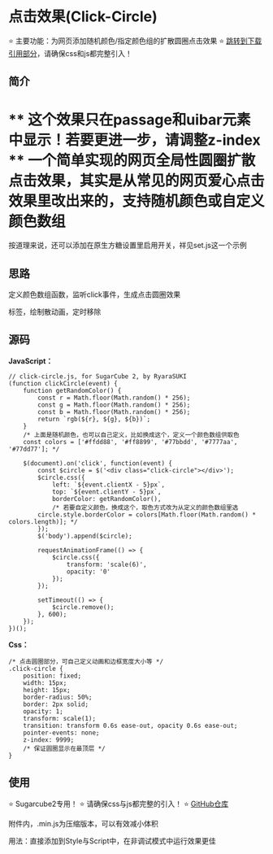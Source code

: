 # 点击效果(Click-Circle)

⭐  主要功能：为网页添加随机颜色/指定颜色组的扩散圆圈点击效果
⭐  [跳转到下载引用部分](##使用)，请确保css和js都完整引入！

## 简介
** 这个效果只在passage和uibar元素中显示！若要更进一步，请调整z-index **
一个简单实现的网页全局性圆圈扩散点击效果，其实是从常见的网页爱心点击效果里改出来的，支持随机颜色或自定义颜色数组
=============================
按道理来说，还可以添加在原生方糖设置里启用开关，祥见set.js这一个示例

## 思路
定义颜色数组函数，监听click事件，生成点击圆圈效果<div>标签，绘制散动画，定时移除

## 源码
**JavaScript：**

```
// click-circle.js, for SugarCube 2, by RyaraSUKI
(function clickCircle(event) {
    function getRandomColor() {
        const r = Math.floor(Math.random() * 256);
        const g = Math.floor(Math.random() * 256);
        const b = Math.floor(Math.random() * 256);
        return `rgb(${r}, ${g}, ${b})`;
    }
    /* 上面是随机颜色，也可以自己定义，比如换成这个，定义一个颜色数组供取色
    const colors = ['#ffdd88', '#ff8899', '#77bbdd', '#7777aa', '#77dd77']; */

    $(document).on('click', function(event) {
        const $circle = $('<div class="click-circle"></div>');
        $circle.css({
            left: `${event.clientX - 5}px`,
            top: `${event.clientY - 5}px`,
            borderColor: getRandomColor(),
            /* 若要自定义颜色，换成这个，取色方式改为从定义的颜色数组里选
        circle.style.borderColor = colors[Math.floor(Math.random() * colors.length)]; */
        });
        $('body').append($circle);

        requestAnimationFrame(() => {
            $circle.css({
                transform: 'scale(6)',
                opacity: '0'
            });
        });

        setTimeout(() => {
            $circle.remove();
        }, 600);
    });
})();
```

**Css：**
 
```
/* 点击圆圈部分，可自己定义动画和边框宽度大小等 */
.click-circle {
    position: fixed;
    width: 15px;
    height: 15px;
    border-radius: 50%;
    border: 2px solid;
    opacity: 1;
    transform: scale(1);
    transition: transform 0.6s ease-out, opacity 0.6s ease-out;
    pointer-events: none;
    z-index: 9999;
    /* 保证圆圈显示在最顶层 */
}
```

## 使用
⭐  Sugarcube2专用！
⭐  请确保css与js都完整的引入！
⭐  [GitHub仓库](https://github.com/RyaraSUKI/RyaraSUKI-Twine-Goods)

附件内，.min.js为压缩版本，可以有效减小体积

用法：直接添加到Style与Script中，在非调试模式中运行效果更佳